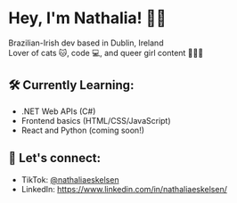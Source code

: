 # Hey, I'm Nathalia! 👋🌈

Brazilian-Irish dev based in Dublin, Ireland  
Lover of cats 🐱, code 💻, and queer girl content 📱🏳️‍🌈

## 🛠 Currently Learning:
- .NET Web APIs (C#)
- Frontend basics (HTML/CSS/JavaScript)
- React and Python (coming soon!)

## 🔗 Let's connect:
- TikTok: [@nathaliaeskelsen](https://www.tiktok.com/@nathaliaeskelsen)
- LinkedIn: https://www.linkedin.com/in/nathaliaeskelsen/
